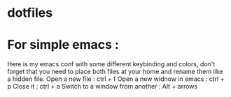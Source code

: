 # dotfiles

# For simple emacs :
Here is my emacs conf with some different keybinding and colors, don't forget that you need to place both files at your home and rename them like a hidden file.
Open a new file : ctrl + f
Open a new widnow in emacs : ctrl + p
Close it : ctrl + a
Switch to a window from another : Alt + arrows
